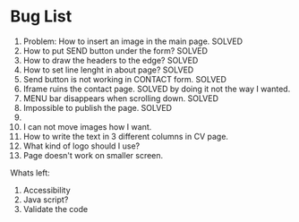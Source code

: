 # Bug List

1. Problem: How to insert an image in the main page. SOLVED
2. How to put SEND button under the form? SOLVED
3. How to draw the headers to the edge? SOLVED
4. How to set line lenght in about page? SOLVED
5. Send button is not working in CONTACT form. SOLVED
6. Iframe ruins the contact page. SOLVED by doing it not the way I wanted.
7. MENU bar disappears when scrolling down. SOLVED
8. Impossible to publish the page. SOLVED
9. 
10. I can not move images how I want.
11. How to write the text in 3 different columns in CV page.
12. What kind of logo should I use?
13. Page doesn't work on smaller screen.

Whats left:
1. Accessibility
2. Java script?
3. Validate the code
